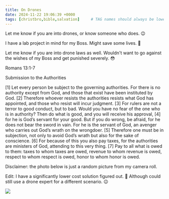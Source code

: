 ```yaml
---
title: On Drones
date: 2024-11-22 19:06:39 +0000
tags: [christbro,bible,salvation]     # TAG names should always be lowercase
---
```


Let me know if you are into drones, or know someone who does. 😉

I have a lab project in mind for my Boss. Might save some lives. 🥹

Let me know if you are into drone laws as well. Wouldn't want to go against the wishes of my Boss and get punished severely. 😳

Romans 13:1-7

Submission to the Authorities

[1] Let every person be subject to the governing authorities. For there is no authority except from God, and those that exist have been instituted by God. [2] Therefore whoever resists the authorities resists what God has appointed, and those who resist will incur judgment. [3] For rulers are not a terror to good conduct, but to bad. Would you have no fear of the one who is in authority? Then do what is good, and you will receive his approval, [4] for he is God’s servant for your good. But if you do wrong, be afraid, for he does not bear the sword in vain. For he is the servant of God, an avenger who carries out God’s wrath on the wrongdoer. [5] Therefore one must be in subjection, not only to avoid God’s wrath but also for the sake of conscience. [6] For because of this you also pay taxes, for the authorities are ministers of God, attending to this very thing. [7] Pay to all what is owed to them: taxes to whom taxes are owed, revenue to whom revenue is owed, respect to whom respect is owed, honor to whom honor is owed.

Disclaimer: the photo below is just a random picture from my camera roll.

Edit: I have a significantly lower cost solution figured out. 🎈 Although could still use a drone expert for a different scenario. 😉

![](/adb58fae7660ba76b89ee6f4b423e04c.jpeg)